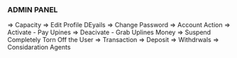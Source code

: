 ### ADMIN PANEL


<!-- => Search Options
    => Number 
    => Email 
    => USERNAME -->

=> Capacity 
    <!-- => Delet User  -->
    => Edit Profile DEyails
    => Change Password
    => Account Action
        => Activate
            - Pay Upines
        => Deacivate
            - Grab Uplines Money
        => Suspend
            Completely Torn Off the User
    => Transaction 
        => Deposit 
        => Withdrwals 
=> Considaration Agents